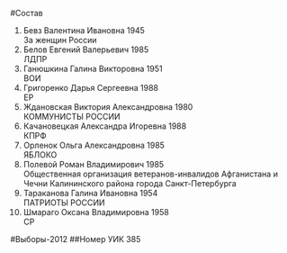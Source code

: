 #Состав
1. Бевз Валентина Ивановна 1945   
    За женщин России
2. Белов Евгений Валерьевич 1985   
    ЛДПР
3. Ганюшкина Галина Викторовна 1951   
    ВОИ
4. Григоренко Дарья Сергеевна 1988   
    ЕР
5. Ждановская Виктория Александровна 1980   
    КОММУНИСТЫ РОССИИ
6. Качановецкая Александра Игоревна 1988   
    КПРФ
7. Орленок Ольга Александровна 1985   
    ЯБЛОКО
8. Полевой Роман Владимирович 1985   
    Общественная организация ветеранов-инвалидов Афганистана и Чечни Калининского района города Санкт-Петербурга
9. Тараканова Галина Ивановна 1954   
    ПАТРИОТЫ РОССИИ
10. Шмараго Оксана Владимировна 1958   
    СР

#Выборы-2012
##Номер УИК
385
